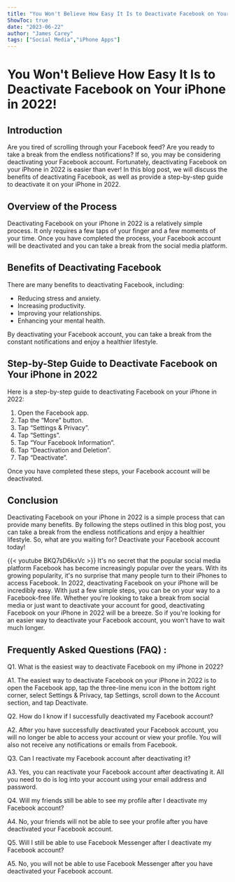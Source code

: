 ```yaml
---
title: "You Won't Believe How Easy It Is to Deactivate Facebook on Your iPhone in 2022!"
ShowToc: true 
date: "2023-06-22"
author: "James Carey" 
tags: ["Social Media","iPhone Apps"]
---
```

# You Won't Believe How Easy It Is to Deactivate Facebook on Your iPhone in 2022!

## Introduction 
Are you tired of scrolling through your Facebook feed? Are you ready to take a break from the endless notifications? If so, you may be considering deactivating your Facebook account. Fortunately, deactivating Facebook on your iPhone in 2022 is easier than ever! In this blog post, we will discuss the benefits of deactivating Facebook, as well as provide a step-by-step guide to deactivate it on your iPhone in 2022. 

## Overview of the Process
Deactivating Facebook on your iPhone in 2022 is a relatively simple process. It only requires a few taps of your finger and a few moments of your time. Once you have completed the process, your Facebook account will be deactivated and you can take a break from the social media platform. 

## Benefits of Deactivating Facebook
There are many benefits to deactivating Facebook, including: 

* Reducing stress and anxiety. 
* Increasing productivity. 
* Improving your relationships. 
* Enhancing your mental health. 

By deactivating your Facebook account, you can take a break from the constant notifications and enjoy a healthier lifestyle. 

## Step-by-Step Guide to Deactivate Facebook on Your iPhone in 2022
Here is a step-by-step guide to deactivating Facebook on your iPhone in 2022: 

1. Open the Facebook app. 
2. Tap the “More” button. 
3. Tap “Settings & Privacy”. 
4. Tap “Settings”. 
5. Tap “Your Facebook Information”. 
6. Tap “Deactivation and Deletion”. 
7. Tap “Deactivate”. 

Once you have completed these steps, your Facebook account will be deactivated. 

## Conclusion
Deactivating Facebook on your iPhone in 2022 is a simple process that can provide many benefits. By following the steps outlined in this blog post, you can take a break from the endless notifications and enjoy a healthier lifestyle. So, what are you waiting for? Deactivate your Facebook account today!

{{< youtube BKQ7sD6kxVc >}} 
It's no secret that the popular social media platform Facebook has become increasingly popular over the years. With its growing popularity, it's no surprise that many people turn to their iPhones to access Facebook. In 2022, deactivating Facebook on your iPhone will be incredibly easy. With just a few simple steps, you can be on your way to a Facebook-free life. Whether you're looking to take a break from social media or just want to deactivate your account for good, deactivating Facebook on your iPhone in 2022 will be a breeze. So if you're looking for an easier way to deactivate your Facebook account, you won't have to wait much longer.

## Frequently Asked Questions (FAQ) :
Q1. What is the easiest way to deactivate Facebook on my iPhone in 2022? 

A1. The easiest way to deactivate Facebook on your iPhone in 2022 is to open the Facebook app, tap the three-line menu icon in the bottom right corner, select Settings & Privacy, tap Settings, scroll down to the Account section, and tap Deactivate. 

Q2. How do I know if I successfully deactivated my Facebook account? 

A2. After you have successfully deactivated your Facebook account, you will no longer be able to access your account or view your profile. You will also not receive any notifications or emails from Facebook. 

Q3. Can I reactivate my Facebook account after deactivating it? 

A3. Yes, you can reactivate your Facebook account after deactivating it. All you need to do is log into your account using your email address and password. 

Q4. Will my friends still be able to see my profile after I deactivate my Facebook account? 

A4. No, your friends will not be able to see your profile after you have deactivated your Facebook account.

Q5. Will I still be able to use Facebook Messenger after I deactivate my Facebook account? 

A5. No, you will not be able to use Facebook Messenger after you have deactivated your Facebook account.


